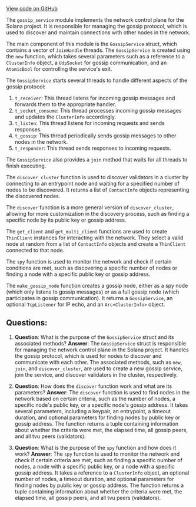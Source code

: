 [View code on GitHub](https://github.com/solana-labs/solana/blob/master/gossip/src/gossip_service.rs)

The `gossip_service` module implements the network control plane for the Solana project. It is responsible for managing the gossip protocol, which is used to discover and maintain connections with other nodes in the network.

The main component of this module is the `GossipService` struct, which contains a vector of `JoinHandle` threads. The `GossipService` is created using the `new` function, which takes several parameters such as a reference to a `ClusterInfo` object, a `UdpSocket` for gossip communication, and an `AtomicBool` for controlling the service's exit.

The `GossipService` starts several threads to handle different aspects of the gossip protocol:

1. `t_receiver`: This thread listens for incoming gossip messages and forwards them to the appropriate handler.
2. `t_socket_consume`: This thread processes incoming gossip messages and updates the `ClusterInfo` accordingly.
3. `t_listen`: This thread listens for incoming requests and sends responses.
4. `t_gossip`: This thread periodically sends gossip messages to other nodes in the network.
5. `t_responder`: This thread sends responses to incoming requests.

The `GossipService` also provides a `join` method that waits for all threads to finish executing.

The `discover_cluster` function is used to discover validators in a cluster by connecting to an entrypoint node and waiting for a specified number of nodes to be discovered. It returns a list of `ContactInfo` objects representing the discovered nodes.

The `discover` function is a more general version of `discover_cluster`, allowing for more customization in the discovery process, such as finding a specific node by its public key or gossip address.

The `get_client` and `get_multi_client` functions are used to create `ThinClient` instances for interacting with the network. They select a valid node at random from a list of `ContactInfo` objects and create a `ThinClient` connected to that node.

The `spy` function is used to monitor the network and check if certain conditions are met, such as discovering a specific number of nodes or finding a node with a specific public key or gossip address.

The `make_gossip_node` function creates a gossip node, either as a spy node (which only listens to gossip messages) or as a full gossip node (which participates in gossip communication). It returns a `GossipService`, an optional `TcpListener` for IP echo, and an `Arc<ClusterInfo>` object.
## Questions: 
 1. **Question**: What is the purpose of the `GossipService` struct and its associated methods?
   **Answer**: The `GossipService` struct is responsible for managing the network control plane in the Solana project. It handles the gossip protocol, which is used for nodes to discover and communicate with each other. The associated methods, such as `new`, `join`, and `discover_cluster`, are used to create a new gossip service, join the service, and discover validators in the cluster, respectively.

2. **Question**: How does the `discover` function work and what are its parameters?
   **Answer**: The `discover` function is used to find nodes in the network based on certain criteria, such as the number of nodes, a specific node's public key, or a specific node's gossip address. It takes several parameters, including a keypair, an entrypoint, a timeout duration, and optional parameters for finding nodes by public key or gossip address. The function returns a tuple containing information about whether the criteria were met, the elapsed time, all gossip peers, and all tvu peers (validators).

3. **Question**: What is the purpose of the `spy` function and how does it work?
   **Answer**: The `spy` function is used to monitor the network and check if certain criteria are met, such as finding a specific number of nodes, a node with a specific public key, or a node with a specific gossip address. It takes a reference to a `ClusterInfo` object, an optional number of nodes, a timeout duration, and optional parameters for finding nodes by public key or gossip address. The function returns a tuple containing information about whether the criteria were met, the elapsed time, all gossip peers, and all tvu peers (validators).